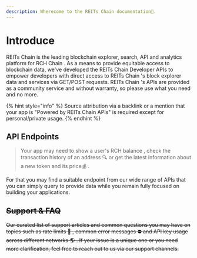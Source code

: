 ```yaml
---
description: Wherecome to the REITs Chain documentation🚀.
---
```


# Introduce

REITs Chain is the leading blockchain explorer, search, API and analytics platform for RCH Chain . As a means to provide equitable access to blockchain data, we've developed the REITs Chain Developer APIs to empower developers with direct access to REITs Chain 's block explorer data and services via GET/POST requests. REITs Chain 's APIs are provided as a community service and without warranty, so please use what you need and no more.

{% hint style="info" %}
Source attribution via a backlink or a mention that your app is "Powered by REITs Chain APIs" is required except for personal/private usage.
{% endhint %}

## API Endpoints

> Your app may need to show a user's RCH balance , check the transaction history of an address 🔍 or get the latest information about a new token and its price💰 .

For that you may find a suitable endpoint from our wide range of APIs that you can simply query to provide data while you remain fully focused on building your applications.

## ~~Support & FAQ~~

~~Our curated list of support articles and common questions you may have on topics such as rate limits 🚧 , common error messages ⛔ and API key usage across different networks 🌎 . If your issue is a unique one or you need more clarification, feel free to reach out to us via our support channels.~~
